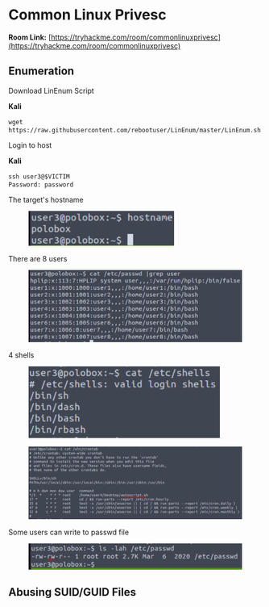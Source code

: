 # Common Linux Privesc

**Room Link:** [https://tryhackme.com/room/commonlinuxprivesc](https://tryhackme.com/room/commonlinuxprivesc)



## Enumeration



Download LinEnum Script

**Kali**

```
wget https://raw.githubusercontent.com/rebootuser/LinEnum/master/LinEnum.sh
```

Login to host

**Kali**

```
ssh user3@$VICTIM
Password: password
```

The target's hostname

<figure><img src="../../.gitbook/assets/image (1).png" alt=""><figcaption></figcaption></figure>

There are 8 users

<figure><img src="../../.gitbook/assets/image (2).png" alt=""><figcaption></figcaption></figure>

4 shells

<figure><img src="../../.gitbook/assets/image.png" alt=""><figcaption></figcaption></figure>



<figure><img src="../../.gitbook/assets/image (3).png" alt=""><figcaption></figcaption></figure>

Some users can write to passwd file

<figure><img src="../../.gitbook/assets/image (4).png" alt=""><figcaption></figcaption></figure>

## Abusing SUID/GUID Files

